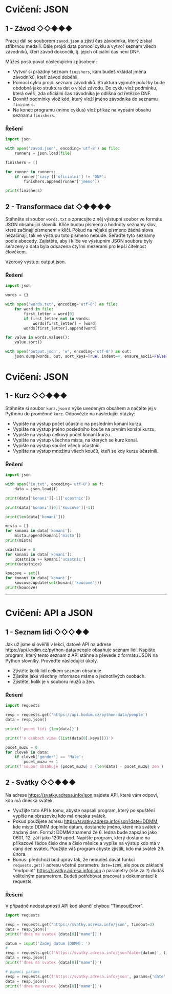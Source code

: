 # Cvičení: JSON

## 1 - Závod ◇◇◆◆◆

Pracuj dál se souborem `zavod.json` a zjisti čas závodníka, který získal stříbrnou medaili. Dále projdi data pomocí
cyklu a vytvoř seznam všech závodníků, kteří závod dokončili, tj. jejich oficiální čas není DNF.

Můžeš postupovat následujícím způsobem:

- Vytvoř si prázdný seznam `finishers`, kam budeš vkládat jména závodníků, kteří závod doběhli.
- Pomocí cyklu projdi seznam závodníků. Struktura vyjmuté položky bude obdobná jako struktura dat o vítězi závodu. Do
  cyklu vlož podmínku, která ověří, zda oficiální čas závodníka je odlišná od řetězce DNF.
- Dovnitř podmínky vlož kód, který vloží jméno závodníka do seznamu `finishers`.
- Na konec programu (mimo cyklus) vlož příkaz na vypsání obsahu seznamu `finishers`.

### Řešení

```python
import json

with open('zavod.json', encoding='utf-8') as file:
    runners = json.load(file)

finishers = []

for runner in runners:
    if runner['casy']['oficialni'] != 'DNF':
        finishers.append(runner['jmeno'])

print(finishers)
```

## 2 - Transformace dat ◇◆◆◆◆

Stáhněte si soubor `words.txt` a zpracujte z něj výstupní soubor ve formátu JSON obsahující slovník. Klíče budou písmena
a hodnoty seznamy slov, které začínají písmenem v klíči. Pokud na nějaké písmeno žádná slova nezačínají, tak ve výstupu
toto písmeno nebude. Seřaďte tyto seznamy podle abecedy. Zajistěte, aby i klíče ve výstupním JSON souboru byly seřazeny
a data byla odsazena čtyřmi mezerami pro lepší čitelnost člověkem.

Vzorový výstup: output.json.

### Řešení

```python
import json

words = {}

with open('words.txt', encoding='utf-8') as file:
    for word in file:
        first_letter = word[0]
        if first_letter not in words:
            words[first_letter] = [word]
        words[first_letter].append(word)

for value in words.values():
    value.sort()

with open('output.json', 'w', encoding='utf-8') as out:
    json.dump(words, out, sort_keys=True, indent=4, ensure_ascii=False)
```

# Cvičení: JSON

## 1 - Kurz ◇◇◆◆◆

Stáhněte si soubor `kurz.json` s výše uvedeným obsahem a načtěte jej v Pythonu do proměnné `kurz`. Odpovězte na následující
otázky:

- Vypište na výstup počet účastnic na posledním konání kurzu.
- Vypište na výstup jméno posledního kouče na prvním konání kurzu.
- Vypište na výstup celkový počet konání kurzu.
- Vypište na výstup všechna místa, na kterých se kurz konal.
- Vypište na výstup součet všech účastnic.
- Vypište na výstup množinu všech koučů, kteří se kdy kurzu účastnili.

### Řešení

```python
import json

with open('in.txt', encoding='utf-8') as f:
    data = json.load(f)

print(data['konani'][-1]['ucastnic'])

print(data['konani'][0]['koucove'][-1])

print(len(data['konani']))

mista = []
for konani in data['konani']:
    mista.append(konani['misto'])
print(mista)

ucastnice = 0
for konani in data['konani']:
    ucastnice += konani['ucastnic']
print(ucastnice)

koucove = set()
for konani in data['konani']:
    koucove.update(set(konani['koucove']))
print(koucove)
```

---

# Cvičení: API a JSON

## 1 - Seznam lidí ◇◇◇◆◆

Jak už jsme si ověřili v lekci, datové API na adrese https://api.kodim.cz/python-data/people obsahuje seznam lidí.
Napište program, který tento seznam z API stáhne a převede z formátu JSON na Python slovníky. Proveďte následující
úkoly.

- Zjistěte kolik lidí celkem seznam obsahuje.
- Zjistěte jaké všechny informace máme o jednotlivých osobách.
- Zjistěte, kolik je v souboru mužů a žen.

### Řešení

```python
import requests

resp = requests.get('https://api.kodim.cz/python-data/people')
data = resp.json()

print(f'pocet lidi {len(data)}')

print(f'o osobach vime {list(data[0].keys())}')

pocet_muzu = 0
for clovek in data:
    if clovek['gender'] == 'Male':
        pocet_muzu += 1
print(f'soubor obsahuje {pocet_muzu} a {len(data) - pocet_muzu} zen')
```

## 2 - Svátky ◇◇◆◆◆

Na adrese https://svatky.adresa.info/json najdete API, které vám odpoví, kdo má dneska svátek.

- Využijte toto API k tomu, abyste napsali program, který po spuštění vypíše na obrazovku kdo má dneska svátek.
- Pokud použijete adresu https://svatky.adresa.info/json?date=DDMM, kde místo DDMM doplníte datum, dostanete jméno,
  které má svátek v zadaný den. Formát DDMM znamená že 6. ledna bude zapsáno jako 0601, 12. září jako 1209 apod. Napište
  program, který dostane na příkazové řádce číslo dne a číslo měsíce a vypíše na výstup kdo má v daný den svátek.
  Použijte váš program abyste zjistili, kdo má svátek 29. února.
- Bonus: předchozí bod uprav tak, že nebudeš dávat funkci `requests.get()` adresu včetně parametru `date=1209`, ale pouze
  základní "endpoint" https://svatky.adresa.info/json a parametry (vše za `?`) dodáš volitelným parametrem. Budeš
  potřebovat pracovat s dokumentací k requests.

### Řešení

V případně nedostupnosti API kod skončí chybou "TimeoutError".

```python
import requests

resp = requests.get('https://svatky.adresa.info/json', timeout=3)
data = resp.json()
print(f'dnes ma svatek {data[0]["name"]}')

datum = input('Zadej datum [DDMM]: ')
#
resp = requests.get(f'https://svatky.adresa.info/json?date={datum}', timeout=3)
data = resp.json()
print(f'dnes ma svatek {data[0]["name"]}')

# pomoci params
resp = requests.get(f'https://svatky.adresa.info/json', params={'date': datum}, timeout=3)
data = resp.json()
print(f'dnes ma svatek {data[0]["name"]}')
```